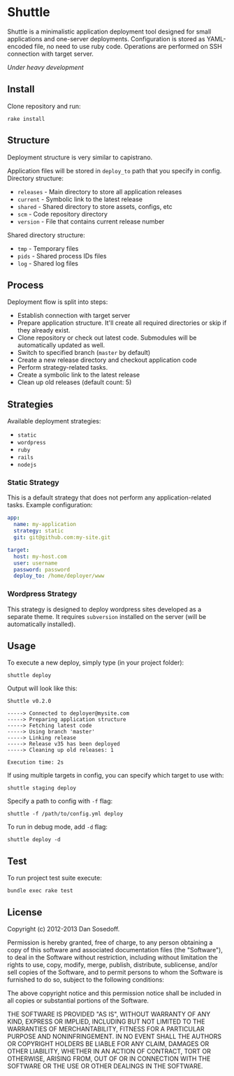 # Shuttle

Shuttle is a minimalistic application deployment tool designed for small applications 
and one-server deployments. Configuration is stored as YAML-encoded file, no need to use ruby code. 
Operations are performed on SSH connection with target server. 

*Under heavy development*

## Install

Clone repository and run:

```
rake install
```

## Structure

Deployment structure is very similar to capistrano.

Application files will be stored in `deploy_to` path that you specify in config. 
Directory structure:

- `releases` - Main directory to store all application releases
- `current` - Symbolic link to the latest release
- `shared` - Shared directory to store assets, configs, etc
- `scm` - Code repository directory
- `version` - File that contains current release number

Shared directory structure:

- `tmp` - Temporary files
- `pids` - Shared process IDs files
- `log` - Shared log files

## Process

Deployment flow is split into steps:

- Establish connection with target server
- Prepare application structure. It'll create all required directories or skip if they already exist.
- Clone repository or check out latest code. Submodules will be automatically updated as well.
- Switch to specified branch (`master` by default)
- Create a new release directory and checkout application code
- Perform strategy-related tasks. 
- Create a symbolic link to the latest release
- Clean up old releases (default count: 5)

## Strategies

Available deployment strategies:

- `static`
- `wordpress`
- `ruby`
- `rails`
- `nodejs`

### Static Strategy

This is a default strategy that does not perform any application-related tasks. 
Example configuration:

```yaml
app:
  name: my-application
  strategy: static
  git: git@github.com:my-site.git

target:
  host: my-host.com
  user: username
  password: password
  deploy_to: /home/deployer/www
```

### Wordpress Strategy

This strategy is designed to deploy wordpress sites developed as a separate theme. It requires `subversion` installed on the server (will be automatically installed). 

## Usage

To execute a new deploy, simply type (in your project folder):

```
shuttle deploy
```

Output will look like this:

```
Shuttle v0.2.0

-----> Connected to deployer@mysite.com
-----> Preparing application structure
-----> Fetching latest code
-----> Using branch 'master'
-----> Linking release
-----> Release v35 has been deployed
-----> Cleaning up old releases: 1

Execution time: 2s
```

If using multiple targets in config, you can specify which target to use with:

```
shuttle staging deploy
```

Specify a path to config with `-f` flag:

```
shuttle -f /path/to/config.yml deploy
```

To run in debug mode, add `-d` flag:

```
shuttle deploy -d
```

## Test

To run project test suite execute:

```
bundle exec rake test
```

## License

Copyright (c) 2012-2013 Dan Sosedoff.

Permission is hereby granted, free of charge, to any person obtaining a copy of
this software and associated documentation files (the "Software"), to deal in
the Software without restriction, including without limitation the rights to
use, copy, modify, merge, publish, distribute, sublicense, and/or sell copies of
the Software, and to permit persons to whom the Software is furnished to do so,
subject to the following conditions:

The above copyright notice and this permission notice shall be included in all
copies or substantial portions of the Software.

THE SOFTWARE IS PROVIDED "AS IS", WITHOUT WARRANTY OF ANY KIND, EXPRESS OR
IMPLIED, INCLUDING BUT NOT LIMITED TO THE WARRANTIES OF MERCHANTABILITY, FITNESS
FOR A PARTICULAR PURPOSE AND NONINFRINGEMENT. IN NO EVENT SHALL THE AUTHORS OR
COPYRIGHT HOLDERS BE LIABLE FOR ANY CLAIM, DAMAGES OR OTHER LIABILITY, WHETHER
IN AN ACTION OF CONTRACT, TORT OR OTHERWISE, ARISING FROM, OUT OF OR IN
CONNECTION WITH THE SOFTWARE OR THE USE OR OTHER DEALINGS IN THE SOFTWARE.
